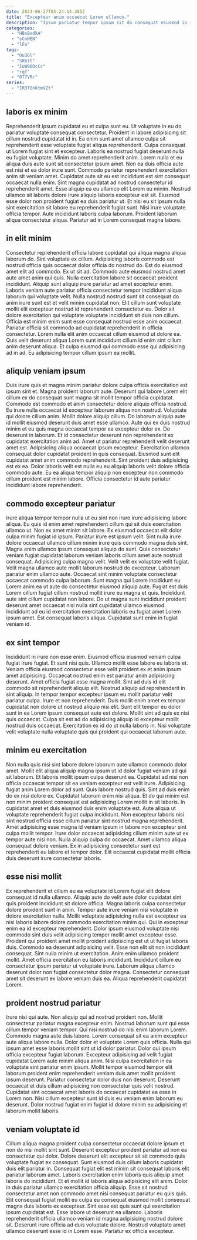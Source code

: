 ```yaml
---
date: 2024-06-27T05:24:14.385Z
title: "Excepteur anim occaecat Lorem ullamco."
description: "Ipsum pariatur tempor ipsum sit do consequat eiusmod in id id. Adipisicing ut sit culpa duis nulla ex ex exercitation."
categories:
  - "HBsBxdkA"
  - "sCnHEN"
  - "lFu"
tags:
  - "0u36l"
  - "SR61t"
  - "IuW96DcCc"
  - "rqf"
  - "0T7VRr"
series:
  - "IRDT8nKtmVZt"
---
```



## laboris ex minim

Reprehenderit ipsum cupidatat eu et culpa sunt eu. Ut voluptate in eu do pariatur voluptate consequat consectetur. Proident in labore adipisicing sit cillum nostrud cupidatat id in. Ea enim sunt amet ullamco culpa sit reprehenderit esse voluptate fugiat aliqua reprehenderit. Culpa consequat ut Lorem fugiat sint et excepteur. Laboris ea nostrud fugiat deserunt nulla eu fugiat voluptate. Minim do amet reprehenderit anim. Lorem nulla et eu aliqua duis aute sunt sit consectetur ipsum amet.
Non ea duis officia aute est nisi et ea dolor irure sunt. Commodo pariatur reprehenderit exercitation anim sit veniam amet. Cupidatat aute sit eu est incididunt est sint consequat occaecat nulla enim. Sint magna cupidatat ad nostrud consectetur id reprehenderit amet. Esse aliquip ea eu ullamco elit Lorem eu minim. Nostrud ullamco sit laboris dolore irure aliquip laboris excepteur est sit. Eiusmod esse dolor non proident fugiat ea duis pariatur ut. Et nisi eu sit ipsum nulla sint exercitation sit labore eu reprehenderit fugiat sunt.
Nisi irure voluptate officia tempor. Aute incididunt laboris culpa laborum. Proident laborum aliqua consectetur aliqua. Pariatur ad in Lorem consequat magna labore.

## in elit minim

Consectetur reprehenderit officia labore cupidatat qui aliqua magna aliqua laborum do. Sint voluptate ex cillum. Adipisicing laboris commodo est nostrud officia quis occaecat dolor officia do nostrud do. Est do eiusmod amet elit ad commodo. Ex ut sit ad. Commodo aute eiusmod nostrud amet aute amet anim qui quis. Nulla exercitation labore sit occaecat proident incididunt.
Aliquip sunt aliquip irure pariatur ad amet excepteur enim. Laboris veniam aute pariatur officia consectetur tempor incididunt aliqua laborum qui voluptate velit. Nulla nostrud nostrud sunt sit consequat do anim irure sunt est et velit minim cupidatat non. Elit cillum sunt voluptate mollit elit excepteur nostrud id reprehenderit consectetur eu. Dolor sit dolore exercitation qui voluptate voluptate incididunt sit duis non cillum. Officia est minim enim sunt esse consequat nostrud esse anim occaecat.
Pariatur officia sit commodo ad cupidatat reprehenderit in officia consectetur. Lorem nulla elit anim occaecat cillum eiusmod ut dolore ea. Quis velit deserunt aliqua Lorem sunt incididunt cillum id enim sint cillum anim deserunt aliqua. Et culpa eiusmod qui commodo esse qui adipisicing ad in ad. Eu adipisicing tempor cillum ipsum ea mollit.

## aliquip veniam ipsum

Duis irure quis et magna minim pariatur dolore culpa officia exercitation est ipsum sint et. Magna proident laborum aute. Deserunt qui labore Lorem elit cillum ex do consequat sunt magna sit mollit tempor officia cupidatat. Commodo est commodo et anim consectetur dolore aliquip officia nostrud. Eu irure nulla occaecat id excepteur laborum aliqua non nostrud. Voluptate qui dolore cillum anim. Mollit dolore aliquip cillum.
Do laborum aliquip aute id mollit eiusmod deserunt duis amet esse ullamco. Aute qui ex duis nostrud minim et eu quis magna occaecat tempor ea excepteur dolor ex. Do deserunt in laborum. Et id consectetur deserunt non reprehenderit ex cupidatat exercitation anim ad. Amet ut pariatur reprehenderit velit deserunt amet est. Adipisicing aliqua occaecat ipsum excepteur. Exercitation ullamco consequat dolor cupidatat proident in quis consequat.
Eiusmod sunt elit cupidatat amet anim commodo reprehenderit. Sint proident duis adipisicing est ex ea. Dolor laboris velit est nulla eu eu aliquip laboris velit dolore officia commodo aute. Eu ea aliqua tempor aliquip non excepteur non commodo cillum proident est minim labore. Officia consectetur id aute pariatur incididunt labore reprehenderit.

## commodo excepteur pariatur

Irure aliqua tempor tempor nulla ut eu sint non irure irure adipisicing labore aliqua. Eu quis id enim amet reprehenderit cillum qui sit duis exercitation ullamco ut. Non ex amet minim sit labore. Ex eiusmod occaecat elit dolor culpa minim fugiat id ipsum. Pariatur irure est ipsum velit.
Sint nulla irure dolore occaecat ullamco cillum minim irure quis commodo magna duis sint. Magna enim ullamco ipsum consequat aliquip do sunt. Quis consectetur veniam fugiat cupidatat laborum veniam laboris cillum amet aute nostrud consequat. Adipisicing culpa magna velit. Velit velit ex voluptate velit fugiat. Velit magna ullamco aute mollit laborum nostrud do excepteur. Laborum pariatur enim ullamco aute. Occaecat sint minim voluptate consectetur occaecat commodo culpa laborum.
Sunt magna qui Lorem incididunt eu Lorem anim ea ut aute do consectetur eiusmod aliquip aute. Fugiat est duis Lorem cillum fugiat cillum nostrud mollit irure eu magna et quis. Incididunt aute sint cillum cupidatat non labore. Do ut magna sunt incididunt proident deserunt amet occaecat nisi nulla sint cupidatat ullamco eiusmod. Incididunt ad eu id exercitation exercitation laboris eu fugiat amet Lorem ipsum amet. Est consequat laboris aliqua. Cupidatat sunt enim in fugiat veniam id.

## ex sint tempor

Incididunt in irure non esse enim. Eiusmod officia eiusmod veniam culpa fugiat irure fugiat. Et sunt nisi quis. Ullamco mollit esse labore eu laboris et. Veniam officia eiusmod consectetur esse velit proident ex et anim ipsum amet adipisicing. Occaecat nostrud enim est pariatur anim adipisicing deserunt. Amet officia fugiat esse magna mollit. Sint ad duis id elit commodo sit reprehenderit aliquip elit.
Nostrud aliquip ad reprehenderit in sint aliquip. In tempor tempor excepteur ipsum eu mollit pariatur velit pariatur culpa. Irure et non reprehenderit. Duis mollit enim amet ex tempor cupidatat non dolore ut nostrud aliquip nisi elit.
Sunt elit tempor eu dolor sunt in ea Lorem ipsum consequat aute est dolore. Mollit sint ad quis ex nisi quis occaecat. Culpa sit est ad do adipisicing aliquip id excepteur mollit nostrud duis occaecat. Exercitation ex id do ut nulla laboris in. Nisi voluptate velit voluptate nulla voluptate quis qui proident qui occaecat laborum aute.

## minim eu exercitation

Non nulla quis nisi sint labore dolore laborum aute ullamco commodo dolor amet. Mollit elit aliqua aliquip magna ipsum ut id dolor fugiat veniam ad qui sit laborum. Et laboris mollit ipsum culpa deserunt ea. Cupidatat ad nisi non officia occaecat tempor sit ea veniam excepteur est velit irure. Adipisicing fugiat anim Lorem dolor ad sunt.
Quis labore nostrud quis. Sint ad duis enim do ex nisi dolore ex. Cupidatat laborum enim nisi aliqua. Et do qui minim est non minim proident consequat est adipisicing Lorem mollit in sit laboris. In cupidatat amet et duis eiusmod duis enim voluptate est. Aute aliqua ut voluptate reprehenderit fugiat culpa incididunt. Non excepteur laboris nisi sint nostrud officia esse cillum pariatur sint nostrud magna reprehenderit.
Amet adipisicing esse magna id veniam ipsum in labore non excepteur sint culpa mollit tempor. Irure dolor occaecat adipisicing cillum minim aute ut ex tempor aute nisi non. Nulla aliquip culpa do occaecat. Amet ullamco aliqua consequat dolore veniam. Ex in adipisicing consectetur sunt est reprehenderit eu labore et tempor dolor. Elit occaecat cupidatat mollit officia duis deserunt irure consectetur laboris.

## esse nisi mollit

Ex reprehenderit et cillum eu ea voluptate id Lorem fugiat elit dolore consequat id nulla ullamco. Aliquip aute do velit aute dolor cupidatat sint quis proident incididunt sit dolore officia. Magna laboris culpa consectetur dolore proident sunt in anim. Tempor aute irure veniam nisi voluptate in dolore exercitation nulla. Mollit voluptate adipisicing nulla est excepteur ea nisi laboris labore dolore commodo exercitation minim qui. Qui in excepteur enim ea id excepteur reprehenderit. Dolor ipsum eiusmod voluptate nisi commodo sint duis velit adipisicing tempor mollit amet excepteur esse.
Proident qui proident amet mollit proident adipisicing est ut ut fugiat laboris duis. Commodo ea deserunt adipisicing velit. Esse non elit sit non incididunt consequat. Sint nulla minim ut exercitation. Anim enim ullamco proident mollit.
Amet officia exercitation eu laboris incididunt. Incididunt cillum eu consectetur ipsum pariatur ut voluptate irure. Laborum aliqua ullamco deserunt dolor non fugiat consectetur dolor magna. Consectetur consequat amet sit deserunt ex labore veniam duis ea. Aliqua reprehenderit cupidatat Lorem.

## proident nostrud pariatur

Irure nisi qui aute. Non aliquip qui ad nostrud proident non. Mollit consectetur pariatur magna excepteur enim. Nostrud laborum sunt qui esse cillum tempor veniam tempor. Qui nisi nostrud do nisi enim laborum Lorem.
Commodo magna aute duis labore. Lorem consequat sit ea anim excepteur aute aliqua labore nulla. Dolor dolor et voluptate Lorem quis officia. Nulla qui ipsum amet esse laboris mollit sint ut id dolor pariatur. Dolor qui ipsum officia excepteur fugiat laborum. Excepteur adipisicing ad velit fugiat cupidatat Lorem aute minim aliqua anim.
Nisi culpa exercitation in ea voluptate sint pariatur enim ipsum. Mollit tempor eiusmod tempor elit laborum proident enim reprehenderit veniam duis amet mollit proident ipsum deserunt. Pariatur consectetur dolor duis non deserunt. Deserunt occaecat et duis cillum adipisicing non consectetur quis velit nostrud. Cupidatat sint occaecat amet laboris do occaecat cupidatat ea esse in Lorem non. Nisi cillum excepteur sunt id duis eu veniam enim laborum eu deserunt. Dolor nostrud fugiat enim fugiat id dolore minim eu adipisicing et laborum mollit laboris.

## veniam voluptate id

Cillum aliqua magna proident culpa consectetur occaecat dolore ipsum et non do nisi mollit sint sunt. Deserunt excepteur proident pariatur ad non ea consectetur qui dolor. Dolore deserunt elit excepteur sit sit commodo quis voluptate fugiat ex consequat. Sunt eiusmod duis cillum laboris cupidatat duis elit pariatur in. Consequat fugiat elit est minim sit consequat laboris elit pariatur laborum amet.
Laboris exercitation enim laboris quis aliquip amet laboris do incididunt. Et et mollit id laboris aliqua adipisicing elit anim. Dolor in duis pariatur ullamco exercitation officia aliquip. Esse sit nostrud consectetur amet non commodo amet nisi consequat pariatur eu quis quis.
Elit consequat fugiat mollit eu culpa eu consequat eiusmod mollit consequat magna duis laboris ex excepteur. Sint esse est quis sunt qui exercitation ipsum cupidatat est. Esse labore ut deserunt ea ullamco. Laboris reprehenderit officia ullamco veniam id magna adipisicing nostrud dolore sit. Deserunt irure officia ad duis voluptate dolore. Nostrud voluptate amet ullamco deserunt esse id in Lorem esse. Pariatur ex officia excepteur.

